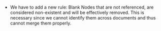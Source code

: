 * We have to add a new rule: Blank Nodes that are not referenced, are considered non-existent and will be effectively removed. This is necessary since we cannot identify them across documents and thus cannot merge them properly.